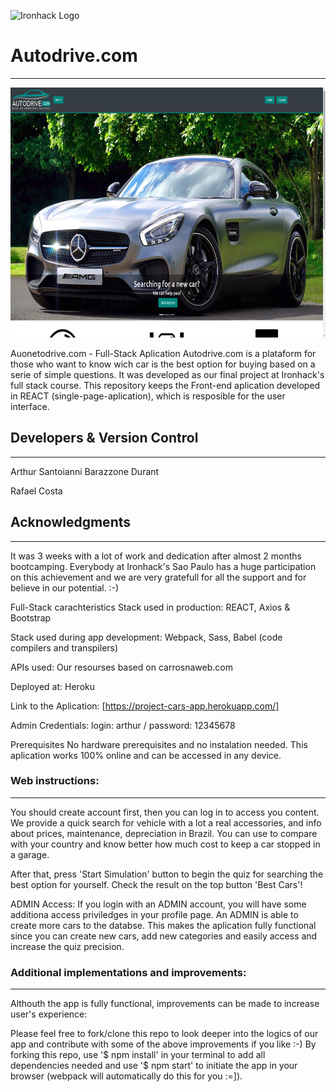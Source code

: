 ![Ironhack Logo](https://i.imgur.com/1QgrNNw.png)

# Autodrive.com
-------------------------

<p align="center"><img src="./cars-server/public/images/title.png" width = "600" height="400"></p>

Auonetodrive.com - Full-Stack Aplication
Autodrive.com is a plataform for those who want to know wich car is the best option for buying based on a serie of simple questions. It was developed as our final project at Ironhack's full stack course. This repository keeps the Front-end aplication developed in REACT (single-page-aplication), which is resposible for the user interface.

## Developers &  Version Control
-------------------------

Arthur Santoianni Barazzone Durant

Rafael Costa


## Acknowledgments
-------------------------

It was 3 weeks with a lot of work and dedication after almost 2 months bootcamping. Everybody at Ironhack's Sao Paulo has a huge participation on this achievement and we are very gratefull for all the support and for believe in our potential. :-)

Full-Stack carachteristics
Stack used in production: REACT, Axios & Bootstrap

Stack used during app development: Webpack, Sass, Babel (code compilers and transpilers)

APIs used: Our resourses based on carrosnaweb.com

Deployed at: Heroku

Link to the Aplication: [https://project-cars-app.herokuapp.com/]

Admin Credentials: login: arthur / password: 12345678

Prerequisites
No hardware prerequisites and no instalation needed. This aplication works 100% online and can be accessed in any device.


### Web instructions:
-------------------------

You should create account first, then you can log in to access you content. We provide a quick search for vehicle with a lot a real accessories, and info about prices, maintenance, depreciation in Brazil. You can use to compare with your country and know better how much cost to keep a car stopped in a garage. 

After that, press 'Start Simulation' button to begin the quiz for searching the best option for yourself. Check the result on the top button 'Best Cars'!

ADMIN Access: If you login with an ADMIN account, you will have some additiona access priviledges in your profile page. An ADMIN is able to create more cars to the databse. This makes the aplication fully functional since you can create new cars, add new categories and easily access and increase the quiz precision.

### Additional implementations and improvements:
-------------------------

Althouth the app is fully functional, improvements can be made to increase user's experience:

Please feel free to fork/clone this repo to look deeper into the logics of our app and contribute with some of the above improvements if you like :-) By forking this repo, use '$ npm install' in your terminal to add all dependencies needed and use '$ npm start' to initiate the app in your browser (webpack will automatically do this for you :=]).


